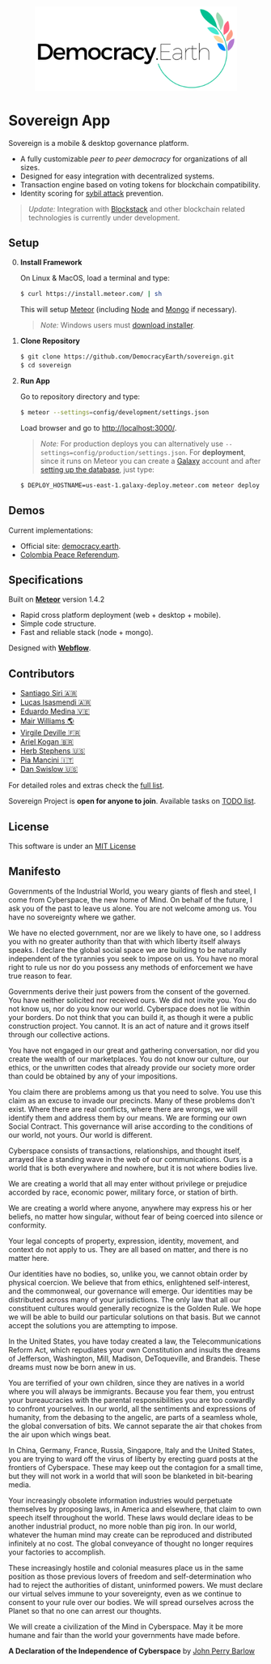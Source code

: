 <p align="center">
<img src="public/images/democracy-earth.png" width="400" title="DemocracyEarth">
</p>

# Sovereign App

Sovereign is a mobile & desktop governance platform.

  * A fully customizable _peer to peer democracy_ for organizations of all sizes.
  * Designed for easy integration with decentralized systems.
  * Transaction engine based on voting tokens for blockchain compatibility.
  * Identity scoring for [sybil attack](https://www.microsoft.com/en-us/research/wp-content/uploads/2002/01/IPTPS2002.pdf) prevention.

  > _Update:_ Integration with [Blockstack](https://github.com/blockstack) and other blockchain related technologies is currently under development.

## Setup

0. **Install Framework**

    On Linux & MacOS, load a terminal and type:

    ```sh
    $ curl https://install.meteor.com/ | sh
    ```

    This will setup [Meteor](http://github.com/meteor/meteor) (including [Node](https://github.com/nodejs/node) and [Mongo](https://github.com/mongodb/mongo) if necessary).

    > _Note:_ Windows users must [download installer](https://www.meteor.com/install).

0. **Clone Repository**

    ```sh
    $ git clone https://github.com/DemocracyEarth/sovereign.git
    $ cd sovereign
    ```

0. **Run App**

    Go to repository directory and type:

    ```sh
    $ meteor --settings=config/development/settings.json
    ```

    Load browser and go to [http://localhost:3000/](http://localhost:3000/).

    > _Note:_ For production deploys you can alternatively use  `--settings=config/production/settings.json`.
    > For **deployment**, since it runs on Meteor you can create a [Galaxy](galaxy.meteor.com) account and after [setting up the database](http://coderchronicles.org/2016/03/15/deploying-a-meteor-app-to-galaxy/), just type:
    ```sh
    $ DEPLOY_HOSTNAME=us-east-1.galaxy-deploy.meteor.com meteor deploy yourserver.com --settings=config/production/settings.json
    ```

## Demos

Current implementations:

* Official site: [democracy.earth](http://democracy.earth).
* [Colombia Peace Referendum](http://vota.plebiscitodigital.co).

## Specifications

Built on **[Meteor](https://www.meteor.com/)** version 1.4.2

* Rapid cross platform deployment (web + desktop + mobile).
* Simple code structure.
* Fast and reliable stack (node + mongo).

Designed with **[Webflow](https://www.webflow.com)**.

## Contributors

* [Santiago Siri 🇦🇷](http://github.com/santisiri)
* [Lucas Isasmendi 🇦🇷](https://github.com/LucasIsasmendi)
* [Eduardo Medina 🇻🇪](https://github.com/medied)
* [Mair Williams 🌎](https://github.com/mairwilliams)
* [Virgile Deville 🇫🇷](https://github.com/virgile-dev)
* [Ariel Kogan 🇧🇷](https://github.com/mairwilliams)
* [Herb Stephens 🇺🇸](http://github.com/herbstephens)
* [Pia Mancini 🇮🇹](https://github.com/piamancini)
* [Dan Swislow 🇺🇸](https://github.com/dswis)

For detailed roles and extras check the [full list](CONTRIBUTING.md).

Sovereign Project is **open for anyone to join**. Available tasks on [TODO list](TODO.md).

## License

This software is under an [MIT License](LICENSE.md)

## Manifesto

Governments of the Industrial World, you weary giants of flesh and steel, I come from Cyberspace, the new home of Mind. On behalf of the future, I ask you of the past to leave us alone. You are not welcome among us. You have no sovereignty where we gather.

We have no elected government, nor are we likely to have one, so I address you with no greater authority than that with which liberty itself always speaks. I declare the global social space we are building to be naturally independent of the tyrannies you seek to impose on us. You have no moral right to rule us nor do you possess any methods of enforcement we have true reason to fear.

Governments derive their just powers from the consent of the governed. You have neither solicited nor received ours. We did not invite you. You do not know us, nor do you know our world. Cyberspace does not lie within your borders. Do not think that you can build it, as though it were a public construction project. You cannot. It is an act of nature and it grows itself through our collective actions.

You have not engaged in our great and gathering conversation, nor did you create the wealth of our marketplaces. You do not know our culture, our ethics, or the unwritten codes that already provide our society more order than could be obtained by any of your impositions.

You claim there are problems among us that you need to solve. You use this claim as an excuse to invade our precincts. Many of these problems don't exist. Where there are real conflicts, where there are wrongs, we will identify them and address them by our means. We are forming our own Social Contract. This governance will arise according to the conditions of our world, not yours. Our world is different.

Cyberspace consists of transactions, relationships, and thought itself, arrayed like a standing wave in the web of our communications. Ours is a world that is both everywhere and nowhere, but it is not where bodies live.

We are creating a world that all may enter without privilege or prejudice accorded by race, economic power, military force, or station of birth.

We are creating a world where anyone, anywhere may express his or her beliefs, no matter how singular, without fear of being coerced into silence or conformity.

Your legal concepts of property, expression, identity, movement, and context do not apply to us. They are all based on matter, and there is no matter here.

Our identities have no bodies, so, unlike you, we cannot obtain order by physical coercion. We believe that from ethics, enlightened self-interest, and the commonweal, our governance will emerge. Our identities may be distributed across many of your jurisdictions. The only law that all our constituent cultures would generally recognize is the Golden Rule. We hope we will be able to build our particular solutions on that basis. But we cannot accept the solutions you are attempting to impose.

In the United States, you have today created a law, the Telecommunications Reform Act, which repudiates your own Constitution and insults the dreams of Jefferson, Washington, Mill, Madison, DeToqueville, and Brandeis. These dreams must now be born anew in us.

You are terrified of your own children, since they are natives in a world where you will always be immigrants. Because you fear them, you entrust your bureaucracies with the parental responsibilities you are too cowardly to confront yourselves. In our world, all the sentiments and expressions of humanity, from the debasing to the angelic, are parts of a seamless whole, the global conversation of bits. We cannot separate the air that chokes from the air upon which wings beat.

In China, Germany, France, Russia, Singapore, Italy and the United States, you are trying to ward off the virus of liberty by erecting guard posts at the frontiers of Cyberspace. These may keep out the contagion for a small time, but they will not work in a world that will soon be blanketed in bit-bearing media.

Your increasingly obsolete information industries would perpetuate themselves by proposing laws, in America and elsewhere, that claim to own speech itself throughout the world. These laws would declare ideas to be another industrial product, no more noble than pig iron. In our world, whatever the human mind may create can be reproduced and distributed infinitely at no cost. The global conveyance of thought no longer requires your factories to accomplish.

These increasingly hostile and colonial measures place us in the same position as those previous lovers of freedom and self-determination who had to reject the authorities of distant, uninformed powers. We must declare our virtual selves immune to your sovereignty, even as we continue to consent to your rule over our bodies. We will spread ourselves across the Planet so that no one can arrest our thoughts.

We will create a civilization of the Mind in Cyberspace. May it be more humane and fair than the world your governments have made before.

**A Declaration of the Independence of Cyberspace**
by [John Perry Barlow](https://www.eff.org/es/cyberspace-independence)
